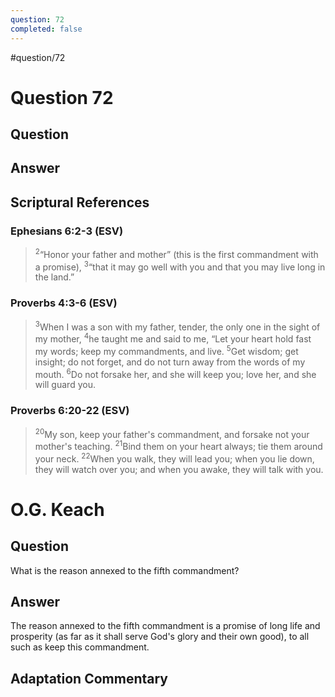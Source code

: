 ```yaml
---
question: 72
completed: false
---
```

#question/72
# Question 72

## Question


## Answer


## Scriptural References
### Ephesians 6:2-3 (ESV)
> <sup>2</sup>“Honor your father and mother” (this is the first commandment with a promise),
> <sup>3</sup>“that it may go well with you and that you may live long in the land.”

### Proverbs 4:3-6 (ESV)
> <sup>3</sup>When I was a son with my father, tender, the only one in the sight of my mother,
> <sup>4</sup>he taught me and said to me, “Let your heart hold fast my words; keep my commandments, and live.
> <sup>5</sup>Get wisdom; get insight; do not forget, and do not turn away from the words of my mouth.
> <sup>6</sup>Do not forsake her, and she will keep you; love her, and she will guard you.

### Proverbs 6:20-22 (ESV)
> <sup>20</sup>My son, keep your father's commandment, and forsake not your mother's teaching.
> <sup>21</sup>Bind them on your heart always; tie them around your neck.
> <sup>22</sup>When you walk, they will lead you; when you lie down, they will watch over you; and when you awake, they will talk with you.

# O.G. Keach
## Question
What is the reason annexed to the fifth commandment?

## Answer
The reason annexed to the fifth commandment is a promise of long life and prosperity (as far as it shall serve God's glory and their own good), to all such as keep this commandment.

## Adaptation Commentary
